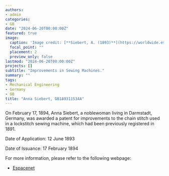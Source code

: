 ```yaml
---
authors:
- admin
categories:
- GB
date: "2024-06-20T00:00:00Z"
featured: true
image:
  caption: 'Image credit: [**Siebert, A. (1893)**](https://worldwide.espacenet.com/patent/search?q=pn%3DGB189311534A)'
  focal_point: ""
  placement: 2
  preview_only: false
lastmod: "2024-06-20T00:00:00Z"
projects: []
subtitle: "Improvements in Sewing Machines."
summary: ""
tags:
- Mechanical Engineering
- Germany 
- GB 
title: "Anna Siebert, GB189311534A"
---
```

On February 17, 1894, Anna Siebert, a noblewoman living in Darmstadt, Germany, was awarded a patent for improvements to the chain stitch used in a lockstitch sewing machine, which had been previously registered in 1891.  

Date of Application: 12 June 1893 

Date of Issuance: 17 February 1894

For more information, please refer to the following webpage: 

- [Espacenet](https://worldwide.espacenet.com/patent/search/family/032118496/publication/GB189311534A?q=pn%3DGB189311534A)
